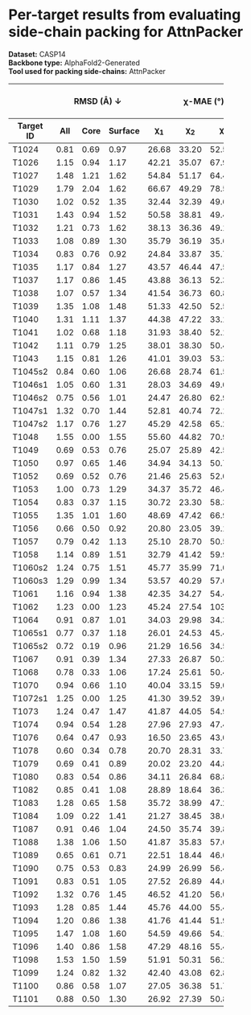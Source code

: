 # Per-target results from evaluating side-chain packing for AttnPacker

**Dataset:** CASP14  
**Backbone type:** AlphaFold2-Generated  
**Tool used for packing side-chains:** AttnPacker  
<table style="width:85%;">
  <thead>
    <tr>
      <th></th>
      <th colspan="3"><strong>RMSD (Å) ↓</strong></th>
      <th colspan="4"><strong>&chi;-MAE (°) ↓</strong></th>
      <th><strong>RR (%) ↑</strong></th>
      <th colspan="3"><strong>Steric Clashes (#) ↓</strong></th>
    </tr>
    <tr>
      <th><strong>Target ID</strong></th>
      <th><strong>All</strong></th>
      <th><strong>Core</strong></th>
      <th><strong>Surface</strong></th>
      <th>&chi;<sub>1</sub></th>
      <th>&chi;<sub>2</sub></th>
      <th>&chi;<sub>3</sub></th>
      <th>&chi;<sub>4</sub></th>
      <th>&chi;<sub>1-4</sub></th>
      <th>100%</th>
      <th>90%</th>
      <th>80%</th>
    </tr>
  </thead>
  <tbody>
    <tr>
      <td>T1024</td>
      <td>0.81</td>
      <td>0.69</td>
      <td>0.97</td>
      <td>26.68</td>
      <td>33.20</td>
      <td>52.56</td>
      <td>48.60</td>
      <td>50.2</td>
      <td>91.0</td>
      <td>15.0</td>
      <td>6.0</td>
    </tr>
    <tr>
      <td>T1026</td>
      <td>1.15</td>
      <td>0.94</td>
      <td>1.17</td>
      <td>42.21</td>
      <td>35.07</td>
      <td>67.96</td>
      <td>77.58</td>
      <td>37.8</td>
      <td>33.0</td>
      <td>8.0</td>
      <td>1.0</td>
    </tr>
    <tr>
      <td>T1027</td>
      <td>1.48</td>
      <td>1.21</td>
      <td>1.62</td>
      <td>54.84</td>
      <td>51.17</td>
      <td>64.45</td>
      <td>55.64</td>
      <td>19.6</td>
      <td>62.0</td>
      <td>14.0</td>
      <td>3.0</td>
    </tr>
    <tr>
      <td>T1029</td>
      <td>1.79</td>
      <td>2.04</td>
      <td>1.62</td>
      <td>66.67</td>
      <td>49.29</td>
      <td>78.53</td>
      <td>40.28</td>
      <td>22.2</td>
      <td>27.0</td>
      <td>5.0</td>
      <td>0.0</td>
    </tr>
    <tr>
      <td>T1030</td>
      <td>1.02</td>
      <td>0.52</td>
      <td>1.35</td>
      <td>32.44</td>
      <td>32.39</td>
      <td>49.60</td>
      <td>57.08</td>
      <td>40.0</td>
      <td>37.0</td>
      <td>8.0</td>
      <td>2.0</td>
    </tr>
    <tr>
      <td>T1031</td>
      <td>1.43</td>
      <td>0.94</td>
      <td>1.52</td>
      <td>50.58</td>
      <td>38.81</td>
      <td>49.46</td>
      <td>29.02</td>
      <td>21.8</td>
      <td>14.0</td>
      <td>1.0</td>
      <td>0.0</td>
    </tr>
    <tr>
      <td>T1032</td>
      <td>1.21</td>
      <td>0.73</td>
      <td>1.62</td>
      <td>38.13</td>
      <td>36.36</td>
      <td>49.19</td>
      <td>50.12</td>
      <td>38.1</td>
      <td>32.0</td>
      <td>5.0</td>
      <td>1.0</td>
    </tr>
    <tr>
      <td>T1033</td>
      <td>1.08</td>
      <td>0.89</td>
      <td>1.30</td>
      <td>35.79</td>
      <td>36.19</td>
      <td>35.63</td>
      <td>45.71</td>
      <td>39.4</td>
      <td>22.0</td>
      <td>4.0</td>
      <td>0.0</td>
    </tr>
    <tr>
      <td>T1034</td>
      <td>0.83</td>
      <td>0.76</td>
      <td>0.92</td>
      <td>24.84</td>
      <td>33.87</td>
      <td>35.76</td>
      <td>63.00</td>
      <td>48.2</td>
      <td>51.0</td>
      <td>8.0</td>
      <td>4.0</td>
    </tr>
    <tr>
      <td>T1035</td>
      <td>1.17</td>
      <td>0.84</td>
      <td>1.27</td>
      <td>43.57</td>
      <td>46.44</td>
      <td>47.53</td>
      <td>60.00</td>
      <td>29.5</td>
      <td>19.0</td>
      <td>3.0</td>
      <td>0.0</td>
    </tr>
    <tr>
      <td>T1037</td>
      <td>1.17</td>
      <td>0.86</td>
      <td>1.45</td>
      <td>43.88</td>
      <td>36.13</td>
      <td>52.31</td>
      <td>39.58</td>
      <td>32.6</td>
      <td>122.0</td>
      <td>22.0</td>
      <td>9.0</td>
    </tr>
    <tr>
      <td>T1038</td>
      <td>1.07</td>
      <td>0.57</td>
      <td>1.34</td>
      <td>41.54</td>
      <td>36.73</td>
      <td>60.89</td>
      <td>55.52</td>
      <td>40.2</td>
      <td>59.0</td>
      <td>18.0</td>
      <td>5.0</td>
    </tr>
    <tr>
      <td>T1039</td>
      <td>1.35</td>
      <td>1.08</td>
      <td>1.48</td>
      <td>51.33</td>
      <td>42.50</td>
      <td>52.59</td>
      <td>25.67</td>
      <td>23.8</td>
      <td>53.0</td>
      <td>15.0</td>
      <td>5.0</td>
    </tr>
    <tr>
      <td>T1040</td>
      <td>1.31</td>
      <td>1.11</td>
      <td>1.37</td>
      <td>44.38</td>
      <td>47.22</td>
      <td>33.16</td>
      <td>65.28</td>
      <td>21.0</td>
      <td>23.0</td>
      <td>4.0</td>
      <td>0.0</td>
    </tr>
    <tr>
      <td>T1041</td>
      <td>1.02</td>
      <td>0.68</td>
      <td>1.18</td>
      <td>31.93</td>
      <td>38.40</td>
      <td>52.10</td>
      <td>41.00</td>
      <td>37.6</td>
      <td>54.0</td>
      <td>6.0</td>
      <td>0.0</td>
    </tr>
    <tr>
      <td>T1042</td>
      <td>1.11</td>
      <td>0.79</td>
      <td>1.25</td>
      <td>38.01</td>
      <td>38.30</td>
      <td>50.48</td>
      <td>40.20</td>
      <td>33.2</td>
      <td>50.0</td>
      <td>6.0</td>
      <td>2.0</td>
    </tr>
    <tr>
      <td>T1043</td>
      <td>1.15</td>
      <td>0.81</td>
      <td>1.26</td>
      <td>41.01</td>
      <td>39.03</td>
      <td>53.33</td>
      <td>45.19</td>
      <td>28.6</td>
      <td>22.0</td>
      <td>4.0</td>
      <td>1.0</td>
    </tr>
    <tr>
      <td>T1045s2</td>
      <td>0.84</td>
      <td>0.60</td>
      <td>1.06</td>
      <td>26.68</td>
      <td>28.74</td>
      <td>61.57</td>
      <td>61.29</td>
      <td>52.3</td>
      <td>51.0</td>
      <td>15.0</td>
      <td>6.0</td>
    </tr>
    <tr>
      <td>T1046s1</td>
      <td>1.05</td>
      <td>0.60</td>
      <td>1.31</td>
      <td>28.03</td>
      <td>34.69</td>
      <td>49.03</td>
      <td>60.99</td>
      <td>53.7</td>
      <td>10.0</td>
      <td>1.0</td>
      <td>0.0</td>
    </tr>
    <tr>
      <td>T1046s2</td>
      <td>0.75</td>
      <td>0.56</td>
      <td>1.01</td>
      <td>24.47</td>
      <td>26.80</td>
      <td>62.90</td>
      <td>45.83</td>
      <td>55.2</td>
      <td>68.0</td>
      <td>19.0</td>
      <td>3.0</td>
    </tr>
    <tr>
      <td>T1047s1</td>
      <td>1.32</td>
      <td>0.70</td>
      <td>1.44</td>
      <td>52.81</td>
      <td>40.74</td>
      <td>72.10</td>
      <td>41.00</td>
      <td>38.0</td>
      <td>28.0</td>
      <td>7.0</td>
      <td>1.0</td>
    </tr>
    <tr>
      <td>T1047s2</td>
      <td>1.17</td>
      <td>0.76</td>
      <td>1.27</td>
      <td>45.29</td>
      <td>42.58</td>
      <td>65.26</td>
      <td>79.32</td>
      <td>33.1</td>
      <td>53.0</td>
      <td>10.0</td>
      <td>3.0</td>
    </tr>
    <tr>
      <td>T1048</td>
      <td>1.55</td>
      <td>0.00</td>
      <td>1.55</td>
      <td>55.60</td>
      <td>44.82</td>
      <td>70.91</td>
      <td>60.51</td>
      <td>16.4</td>
      <td>3.0</td>
      <td>2.0</td>
      <td>0.0</td>
    </tr>
    <tr>
      <td>T1049</td>
      <td>0.69</td>
      <td>0.53</td>
      <td>0.76</td>
      <td>25.07</td>
      <td>25.89</td>
      <td>42.52</td>
      <td>61.75</td>
      <td>64.7</td>
      <td>61.0</td>
      <td>9.0</td>
      <td>2.0</td>
    </tr>
    <tr>
      <td>T1050</td>
      <td>0.97</td>
      <td>0.65</td>
      <td>1.46</td>
      <td>34.94</td>
      <td>34.13</td>
      <td>50.71</td>
      <td>53.11</td>
      <td>46.9</td>
      <td>241.0</td>
      <td>67.0</td>
      <td>15.0</td>
    </tr>
    <tr>
      <td>T1052</td>
      <td>0.69</td>
      <td>0.52</td>
      <td>0.76</td>
      <td>21.46</td>
      <td>25.63</td>
      <td>52.06</td>
      <td>54.16</td>
      <td>63.9</td>
      <td>265.0</td>
      <td>63.0</td>
      <td>20.0</td>
    </tr>
    <tr>
      <td>T1053</td>
      <td>1.00</td>
      <td>0.73</td>
      <td>1.29</td>
      <td>34.37</td>
      <td>35.72</td>
      <td>46.42</td>
      <td>56.01</td>
      <td>37.3</td>
      <td>162.0</td>
      <td>33.0</td>
      <td>12.0</td>
    </tr>
    <tr>
      <td>T1054</td>
      <td>0.83</td>
      <td>0.37</td>
      <td>1.15</td>
      <td>30.72</td>
      <td>23.30</td>
      <td>58.33</td>
      <td>59.10</td>
      <td>57.9</td>
      <td>25.0</td>
      <td>1.0</td>
      <td>0.0</td>
    </tr>
    <tr>
      <td>T1055</td>
      <td>1.35</td>
      <td>1.01</td>
      <td>1.60</td>
      <td>48.69</td>
      <td>47.42</td>
      <td>66.93</td>
      <td>79.70</td>
      <td>35.4</td>
      <td>26.0</td>
      <td>5.0</td>
      <td>0.0</td>
    </tr>
    <tr>
      <td>T1056</td>
      <td>0.66</td>
      <td>0.50</td>
      <td>0.92</td>
      <td>20.80</td>
      <td>23.05</td>
      <td>39.16</td>
      <td>67.65</td>
      <td>60.4</td>
      <td>62.0</td>
      <td>10.0</td>
      <td>1.0</td>
    </tr>
    <tr>
      <td>T1057</td>
      <td>0.79</td>
      <td>0.42</td>
      <td>1.13</td>
      <td>25.10</td>
      <td>28.70</td>
      <td>50.53</td>
      <td>47.73</td>
      <td>53.7</td>
      <td>73.0</td>
      <td>15.0</td>
      <td>1.0</td>
    </tr>
    <tr>
      <td>T1058</td>
      <td>1.14</td>
      <td>0.89</td>
      <td>1.51</td>
      <td>32.79</td>
      <td>41.42</td>
      <td>59.95</td>
      <td>46.55</td>
      <td>43.9</td>
      <td>82.0</td>
      <td>17.0</td>
      <td>5.0</td>
    </tr>
    <tr>
      <td>T1060s2</td>
      <td>1.24</td>
      <td>0.75</td>
      <td>1.51</td>
      <td>45.77</td>
      <td>35.99</td>
      <td>71.02</td>
      <td>44.26</td>
      <td>36.0</td>
      <td>84.0</td>
      <td>21.0</td>
      <td>7.0</td>
    </tr>
    <tr>
      <td>T1060s3</td>
      <td>1.29</td>
      <td>0.99</td>
      <td>1.34</td>
      <td>53.57</td>
      <td>40.29</td>
      <td>57.05</td>
      <td>38.72</td>
      <td>34.0</td>
      <td>13.0</td>
      <td>2.0</td>
      <td>0.0</td>
    </tr>
    <tr>
      <td>T1061</td>
      <td>1.16</td>
      <td>0.94</td>
      <td>1.38</td>
      <td>42.35</td>
      <td>34.27</td>
      <td>54.48</td>
      <td>56.48</td>
      <td>38.1</td>
      <td>340.0</td>
      <td>127.0</td>
      <td>49.0</td>
    </tr>
    <tr>
      <td>T1062</td>
      <td>1.23</td>
      <td>0.00</td>
      <td>1.23</td>
      <td>45.24</td>
      <td>27.54</td>
      <td>103.81</td>
      <td>52.62</td>
      <td>46.4</td>
      <td>4.0</td>
      <td>0.0</td>
      <td>0.0</td>
    </tr>
    <tr>
      <td>T1064</td>
      <td>0.91</td>
      <td>0.87</td>
      <td>1.01</td>
      <td>34.03</td>
      <td>29.98</td>
      <td>34.32</td>
      <td>32.09</td>
      <td>53.8</td>
      <td>27.0</td>
      <td>7.0</td>
      <td>1.0</td>
    </tr>
    <tr>
      <td>T1065s1</td>
      <td>0.77</td>
      <td>0.37</td>
      <td>1.18</td>
      <td>26.01</td>
      <td>24.53</td>
      <td>45.46</td>
      <td>44.95</td>
      <td>59.1</td>
      <td>21.0</td>
      <td>3.0</td>
      <td>2.0</td>
    </tr>
    <tr>
      <td>T1065s2</td>
      <td>0.72</td>
      <td>0.19</td>
      <td>0.96</td>
      <td>21.29</td>
      <td>16.56</td>
      <td>34.57</td>
      <td>57.34</td>
      <td>67.9</td>
      <td>32.0</td>
      <td>12.0</td>
      <td>8.0</td>
    </tr>
    <tr>
      <td>T1067</td>
      <td>0.91</td>
      <td>0.39</td>
      <td>1.34</td>
      <td>27.33</td>
      <td>26.87</td>
      <td>50.35</td>
      <td>65.44</td>
      <td>52.2</td>
      <td>72.0</td>
      <td>24.0</td>
      <td>5.0</td>
    </tr>
    <tr>
      <td>T1068</td>
      <td>0.78</td>
      <td>0.33</td>
      <td>1.06</td>
      <td>17.24</td>
      <td>25.61</td>
      <td>50.42</td>
      <td>46.96</td>
      <td>57.2</td>
      <td>57.0</td>
      <td>12.0</td>
      <td>4.0</td>
    </tr>
    <tr>
      <td>T1070</td>
      <td>0.94</td>
      <td>0.66</td>
      <td>1.10</td>
      <td>40.04</td>
      <td>33.15</td>
      <td>59.08</td>
      <td>37.09</td>
      <td>43.9</td>
      <td>46.0</td>
      <td>4.0</td>
      <td>0.0</td>
    </tr>
    <tr>
      <td>T1072s1</td>
      <td>1.25</td>
      <td>0.00</td>
      <td>1.25</td>
      <td>41.30</td>
      <td>39.52</td>
      <td>39.63</td>
      <td>54.02</td>
      <td>36.7</td>
      <td>2.0</td>
      <td>0.0</td>
      <td>0.0</td>
    </tr>
    <tr>
      <td>T1073</td>
      <td>1.24</td>
      <td>0.47</td>
      <td>1.47</td>
      <td>41.87</td>
      <td>44.05</td>
      <td>54.98</td>
      <td>60.38</td>
      <td>36.5</td>
      <td>5.0</td>
      <td>1.0</td>
      <td>0.0</td>
    </tr>
    <tr>
      <td>T1074</td>
      <td>0.94</td>
      <td>0.54</td>
      <td>1.28</td>
      <td>27.96</td>
      <td>27.93</td>
      <td>47.47</td>
      <td>46.93</td>
      <td>55.0</td>
      <td>35.0</td>
      <td>12.0</td>
      <td>1.0</td>
    </tr>
    <tr>
      <td>T1076</td>
      <td>0.64</td>
      <td>0.47</td>
      <td>0.93</td>
      <td>16.50</td>
      <td>23.65</td>
      <td>43.00</td>
      <td>59.22</td>
      <td>63.9</td>
      <td>164.0</td>
      <td>38.0</td>
      <td>15.0</td>
    </tr>
    <tr>
      <td>T1078</td>
      <td>0.60</td>
      <td>0.34</td>
      <td>0.78</td>
      <td>20.70</td>
      <td>28.31</td>
      <td>33.72</td>
      <td>29.76</td>
      <td>67.3</td>
      <td>32.0</td>
      <td>5.0</td>
      <td>0.0</td>
    </tr>
    <tr>
      <td>T1079</td>
      <td>0.69</td>
      <td>0.41</td>
      <td>0.89</td>
      <td>20.02</td>
      <td>23.20</td>
      <td>44.82</td>
      <td>56.68</td>
      <td>57.8</td>
      <td>178.0</td>
      <td>33.0</td>
      <td>7.0</td>
    </tr>
    <tr>
      <td>T1080</td>
      <td>0.83</td>
      <td>0.54</td>
      <td>0.86</td>
      <td>34.11</td>
      <td>26.84</td>
      <td>68.89</td>
      <td>56.25</td>
      <td>50.0</td>
      <td>21.0</td>
      <td>4.0</td>
      <td>0.0</td>
    </tr>
    <tr>
      <td>T1082</td>
      <td>0.85</td>
      <td>0.41</td>
      <td>1.08</td>
      <td>28.89</td>
      <td>18.64</td>
      <td>36.31</td>
      <td>70.50</td>
      <td>53.7</td>
      <td>10.0</td>
      <td>0.0</td>
      <td>0.0</td>
    </tr>
    <tr>
      <td>T1083</td>
      <td>1.28</td>
      <td>0.65</td>
      <td>1.58</td>
      <td>35.72</td>
      <td>38.99</td>
      <td>47.29</td>
      <td>75.11</td>
      <td>40.5</td>
      <td>30.0</td>
      <td>12.0</td>
      <td>6.0</td>
    </tr>
    <tr>
      <td>T1084</td>
      <td>1.09</td>
      <td>0.22</td>
      <td>1.41</td>
      <td>21.27</td>
      <td>38.45</td>
      <td>38.00</td>
      <td>68.40</td>
      <td>43.8</td>
      <td>15.0</td>
      <td>1.0</td>
      <td>0.0</td>
    </tr>
    <tr>
      <td>T1087</td>
      <td>0.91</td>
      <td>0.46</td>
      <td>1.04</td>
      <td>24.50</td>
      <td>35.74</td>
      <td>39.89</td>
      <td>39.33</td>
      <td>48.5</td>
      <td>23.0</td>
      <td>4.0</td>
      <td>2.0</td>
    </tr>
    <tr>
      <td>T1088</td>
      <td>1.38</td>
      <td>1.06</td>
      <td>1.50</td>
      <td>41.87</td>
      <td>35.83</td>
      <td>57.02</td>
      <td>23.58</td>
      <td>42.4</td>
      <td>24.0</td>
      <td>2.0</td>
      <td>1.0</td>
    </tr>
    <tr>
      <td>T1089</td>
      <td>0.65</td>
      <td>0.61</td>
      <td>0.71</td>
      <td>22.51</td>
      <td>18.44</td>
      <td>46.66</td>
      <td>32.50</td>
      <td>60.4</td>
      <td>141.0</td>
      <td>33.0</td>
      <td>9.0</td>
    </tr>
    <tr>
      <td>T1090</td>
      <td>0.75</td>
      <td>0.53</td>
      <td>0.83</td>
      <td>24.99</td>
      <td>26.99</td>
      <td>56.41</td>
      <td>41.02</td>
      <td>58.8</td>
      <td>55.0</td>
      <td>7.0</td>
      <td>2.0</td>
    </tr>
    <tr>
      <td>T1091</td>
      <td>0.83</td>
      <td>0.51</td>
      <td>1.05</td>
      <td>27.52</td>
      <td>26.89</td>
      <td>44.61</td>
      <td>56.08</td>
      <td>54.4</td>
      <td>93.0</td>
      <td>20.0</td>
      <td>10.0</td>
    </tr>
    <tr>
      <td>T1092</td>
      <td>1.32</td>
      <td>0.76</td>
      <td>1.45</td>
      <td>46.52</td>
      <td>41.20</td>
      <td>56.09</td>
      <td>64.12</td>
      <td>29.5</td>
      <td>126.0</td>
      <td>33.0</td>
      <td>10.0</td>
    </tr>
    <tr>
      <td>T1093</td>
      <td>1.28</td>
      <td>0.85</td>
      <td>1.44</td>
      <td>45.76</td>
      <td>44.00</td>
      <td>55.45</td>
      <td>53.45</td>
      <td>31.6</td>
      <td>154.0</td>
      <td>17.0</td>
      <td>5.0</td>
    </tr>
    <tr>
      <td>T1094</td>
      <td>1.20</td>
      <td>0.86</td>
      <td>1.38</td>
      <td>41.76</td>
      <td>41.44</td>
      <td>51.97</td>
      <td>53.25</td>
      <td>33.7</td>
      <td>134.0</td>
      <td>22.0</td>
      <td>4.0</td>
    </tr>
    <tr>
      <td>T1095</td>
      <td>1.47</td>
      <td>1.08</td>
      <td>1.60</td>
      <td>54.59</td>
      <td>49.66</td>
      <td>54.18</td>
      <td>59.48</td>
      <td>23.1</td>
      <td>206.0</td>
      <td>58.0</td>
      <td>24.0</td>
    </tr>
    <tr>
      <td>T1096</td>
      <td>1.40</td>
      <td>0.86</td>
      <td>1.58</td>
      <td>47.29</td>
      <td>48.16</td>
      <td>55.45</td>
      <td>44.21</td>
      <td>30.2</td>
      <td>114.0</td>
      <td>28.0</td>
      <td>9.0</td>
    </tr>
    <tr>
      <td>T1098</td>
      <td>1.53</td>
      <td>1.50</td>
      <td>1.59</td>
      <td>51.91</td>
      <td>50.31</td>
      <td>56.23</td>
      <td>31.35</td>
      <td>38.7</td>
      <td>105.0</td>
      <td>14.0</td>
      <td>3.0</td>
    </tr>
    <tr>
      <td>T1099</td>
      <td>1.24</td>
      <td>0.82</td>
      <td>1.32</td>
      <td>42.40</td>
      <td>43.08</td>
      <td>62.89</td>
      <td>54.96</td>
      <td>34.3</td>
      <td>45.0</td>
      <td>9.0</td>
      <td>1.0</td>
    </tr>
    <tr>
      <td>T1100</td>
      <td>0.86</td>
      <td>0.58</td>
      <td>1.07</td>
      <td>27.05</td>
      <td>36.38</td>
      <td>51.79</td>
      <td>45.21</td>
      <td>43.9</td>
      <td>64.0</td>
      <td>12.0</td>
      <td>3.0</td>
    </tr>
    <tr>
      <td>T1101</td>
      <td>0.88</td>
      <td>0.50</td>
      <td>1.30</td>
      <td>26.92</td>
      <td>27.39</td>
      <td>50.82</td>
      <td>51.39</td>
      <td>56.1</td>
      <td>66.0</td>
      <td>14.0</td>
      <td>3.0</td>
    </tr>
  </tbody>
</table>